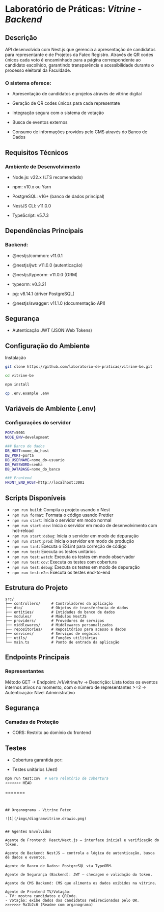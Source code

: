 # Laboratório de Práticas: _Vitrine - Backend_

## Descrição
API desenvolvida com Nest.js que gerencia a apresentação de candidatos para representante e de Projetos da Fatec Registro. Através de QR codes únicos cada voto é encaminhado para a página correspondente ao candidato escolhido, garantindo transparência e acessibilidade durante o processo eleitoral da Faculdade.

### O sistema oferece:

- Apresentação de candidatos e projetos através de vitrine digital

- Geração de QR codes únicos para cada representate

- Integração segura com o sistema de votação

- Busca de eventos externos

- Consumo de informações providos pelo CMS através do Banco de Dados

## Requisitos Técnicos

### Ambiente de Desenvolvimento
- Node.js: v22.x (LTS recomendado)

- npm: v10.x ou Yarn

- PostgreSQL: v16+ (banco de dados principal)

- NestJS CLI: v11.0.0

- TypeScript: v5.7.3

## Dependências Principais

### Backend:

- @nestjs/common: v11.0.1

- @nestjs/jwt: v11.0.0 (autenticação)

- @nestjs/typeorm: v11.0.0 (ORM)

- typeorm: v0.3.21

- pg: v8.14.1 (driver PostgreSQL)

- @nestjs/swagger: v11.1.0 (documentação API)

## Segurança
- Autenticação JWT (JSON Web Tokens)

## Configuração do Ambiente
Instalação
```bash
git clone https://github.com/laboratorio-de-praticas/vitrine-be.git

cd vitrine-be

npm install

cp .env.example .env
```

## Variáveis de Ambiente (.env)

### Configurações do servidor
```bash
PORT=5001
NODE_ENV=development

### Banco de dados
DB_HOST=nome_do_host
DB_PORT=porta
DB_USERNAME=nome_do-usuario
DB_PASSWORD=senha
DB_DATABASE=nome_do_banco

### Frontend 
FRONT_END_HOST=http://localhost:3001
```


## Scripts Disponíveis
- `npm run build`: Compila o projeto usando o Nest
- `npm run format`: Formata o código usando Prettier
- `npm run start`: Inicia o servidor em modo normal
- `npm run start:dev`: Inicia o servidor em modo de desenvolvimento com hot-reload
- `npm run start:debug`: Inicia o servidor em modo de depuração
- `npm run start:prod`: Inicia o servidor em modo de produção
- `npm run lint`: Executa o ESLint para correção de código
- `npm run test`: Executa os testes unitários
- `npm run test:watch`: Executa os testes em modo observador
- `npm run test:cov`: Executa os testes com cobertura
- `npm run test:debug`: Executa os testes em modo de depuração
- `npm run test:e2e`: Executa os testes end-to-end

## Estrutura do Projeto 
```
src/
├── controllers/     # Controladores da aplicação
├── dto/             # Objetos de transferência de dados
├── entities/        # Entidades do banco de dados
├── modules/         # Módulos NestJS
├── providers/       # Provedores de serviços
├── middlewares/     # Middlewares personalizados
├── repositories/    # Repositórios para acesso a dados
├── services/        # Serviços de negócios
├── utils/           # Funções utilitárias
└── main.ts          # Ponto de entrada da aplicação
```

## Endpoints Principais

### Representantes
Método GET
→ Endpoint: /v1/vitrine/tv
→ Descrição: Lista todos os eventos internos ativos no momento, com o número de representantes >=2
→ Autenticação: Nível Administrativo

## Segurança
### Camadas de Proteção

- CORS: Restrito ao domínio do frontend

## Testes
- Cobertura garantida por:

- Testes unitários (Jest)

```bash
npm run test:cov  # Gera relatório de cobertura
<<<<<<< HEAD
```
=======
```


## Organograma - Vitrine Fatec

![1](/imgs/diagramvitrine.drawio.png)


## Agentes Envolvidos

Agente de Frontend: React/Next.js — interface inicial e verificação do token.

Agente de Backend: NestJS — controla a lógica de autenticação, busca de dados e eventos.

Agente de Banco de Dados: PostgreSQL via TypeORM.

Agente de Segurança (Backend): JWT — checagem e validação do token.

Agente de CMS Backend: CMS que alimenta os dados exibidos na vitrine.

Agente de Frontend TV/Votação:
- TV: mostra candidatos e QRCode.
- Votação: exibe dados dos candidatos redirecionados pelo QR.
>>>>>>> 9a1b2c6 (Readme com organograma)
